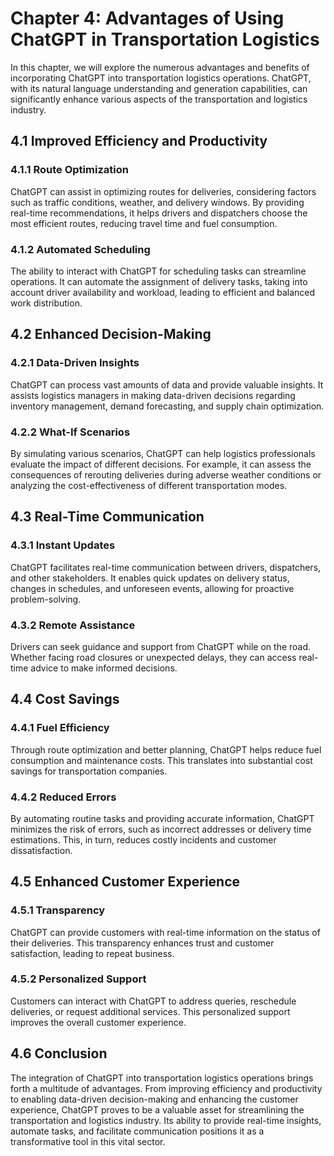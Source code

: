 Chapter 4: Advantages of Using ChatGPT in Transportation Logistics
==================================================================

In this chapter, we will explore the numerous advantages and benefits of incorporating ChatGPT into transportation logistics operations. ChatGPT, with its natural language understanding and generation capabilities, can significantly enhance various aspects of the transportation and logistics industry.

4.1 Improved Efficiency and Productivity
----------------------------------------

### 4.1.1 Route Optimization

ChatGPT can assist in optimizing routes for deliveries, considering factors such as traffic conditions, weather, and delivery windows. By providing real-time recommendations, it helps drivers and dispatchers choose the most efficient routes, reducing travel time and fuel consumption.

### 4.1.2 Automated Scheduling

The ability to interact with ChatGPT for scheduling tasks can streamline operations. It can automate the assignment of delivery tasks, taking into account driver availability and workload, leading to efficient and balanced work distribution.

4.2 Enhanced Decision-Making
----------------------------

### 4.2.1 Data-Driven Insights

ChatGPT can process vast amounts of data and provide valuable insights. It assists logistics managers in making data-driven decisions regarding inventory management, demand forecasting, and supply chain optimization.

### 4.2.2 What-If Scenarios

By simulating various scenarios, ChatGPT can help logistics professionals evaluate the impact of different decisions. For example, it can assess the consequences of rerouting deliveries during adverse weather conditions or analyzing the cost-effectiveness of different transportation modes.

4.3 Real-Time Communication
---------------------------

### 4.3.1 Instant Updates

ChatGPT facilitates real-time communication between drivers, dispatchers, and other stakeholders. It enables quick updates on delivery status, changes in schedules, and unforeseen events, allowing for proactive problem-solving.

### 4.3.2 Remote Assistance

Drivers can seek guidance and support from ChatGPT while on the road. Whether facing road closures or unexpected delays, they can access real-time advice to make informed decisions.

4.4 Cost Savings
----------------

### 4.4.1 Fuel Efficiency

Through route optimization and better planning, ChatGPT helps reduce fuel consumption and maintenance costs. This translates into substantial cost savings for transportation companies.

### 4.4.2 Reduced Errors

By automating routine tasks and providing accurate information, ChatGPT minimizes the risk of errors, such as incorrect addresses or delivery time estimations. This, in turn, reduces costly incidents and customer dissatisfaction.

4.5 Enhanced Customer Experience
--------------------------------

### 4.5.1 Transparency

ChatGPT can provide customers with real-time information on the status of their deliveries. This transparency enhances trust and customer satisfaction, leading to repeat business.

### 4.5.2 Personalized Support

Customers can interact with ChatGPT to address queries, reschedule deliveries, or request additional services. This personalized support improves the overall customer experience.

4.6 Conclusion
--------------

The integration of ChatGPT into transportation logistics operations brings forth a multitude of advantages. From improving efficiency and productivity to enabling data-driven decision-making and enhancing the customer experience, ChatGPT proves to be a valuable asset for streamlining the transportation and logistics industry. Its ability to provide real-time insights, automate tasks, and facilitate communication positions it as a transformative tool in this vital sector.
